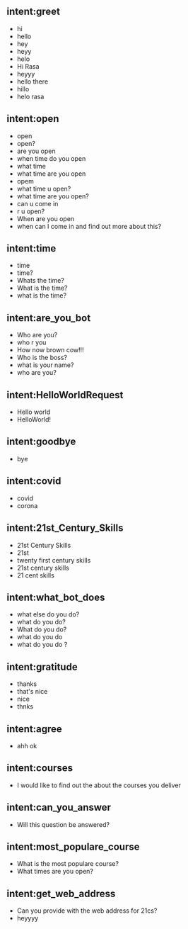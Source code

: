 ## intent:greet
- hi
- hello
- hey
- heyy
- helo
- Hi Rasa
- heyyy
- hello there
- hillo
- helo rasa

## intent:open
- open
- open?
- are you open
- when time do you open
- what time
- what time are you open
- opem
- what time u open?
- what time are you open?
- can u come in
- r u open?
- When are you open
- when can I come in and find out more about this?

## intent:time
- time
- time?
- Whats the time?
- What is the time?
- what is the time?

## intent:are_you_bot
- Who are you?
- who r you
- How now brown cow!!!
- Who is the boss?
- what is your name?
- who are you?

## intent:HelloWorldRequest
- Hello world
- HelloWorld!

## intent:goodbye
- bye

## intent:covid
- covid
- corona

## intent:21st_Century_Skills
- 21st Century Skills
- 21st
- twenty first century skills
- 21st century skills
- 21 cent skills

## intent:what_bot_does
- what else do you do?
- what do you do?
- What do you do?
- what do you do
- what do you do ?

## intent:gratitude
- thanks
- that's nice
- nice
- thnks

## intent:agree
- ahh ok

## intent:courses
- I would like to find out the about the courses you deliver

## intent:can_you_answer
- Will this question be answered?

## intent:most_populare_course
- What is the most populare course?
- What times are you open?

## intent:get_web_address
- Can you provide with the web address for 21cs?
- heyyyy
